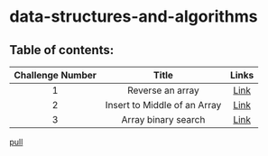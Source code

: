 # data-structures-and-algorithms
## **Table of contents:**
 
| Challenge Number | Title | Links  |
| :-------------: | :----------: | :-----------: |
| 1	 | Reverse an array | [Link](/Challenge/Reverse.md) |
| 2	 | Insert to Middle of an Array  | [Link](/Challenge/added.md) |
| 3	 |	Array binary search  | [Link](/Challenge/Challenge03.md) |

[pull](https://github.com/joud-alnsour/data-structures-and-algorithms/pull/4)